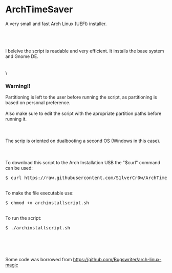 # ArchTimeSaver
A very small and fast Arch Linux (UEFI) installer.
\
\
\
\
\
I beleive the script is readable and very efficient.
It installs the base system and Gnome DE.
\
\
\
\
### Warning!!
Partitioning is left to the user before running the script,
as partitioning is based on personal preference.
\
\
Also make sure to edit the script with the apropriate partition paths before running it.
\
\
\
\
The scrip is oriented on dualbooting a second OS (Windows in this case).
\
\
\
\
To download this script to the Arch Installation USB the "$curl" command can be used:
<pre>$ curl https://raw.githubusercontent.com/S1lverCr0w/ArchTimeSaver/main/archinstall.sh > archinstallscript.sh</pre>
\
To make the file executable use:
<pre>$ chmod +x archinstallscript.sh</pre>
\
To run the script:
<pre>$ ./archinstallscript.sh</pre>
\
\
\
\
Some code was borrowed from 
https://github.com/Bugswriter/arch-linux-magic
